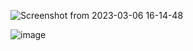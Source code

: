 ![Screenshot from 2023-03-06 16-14-48](https://user-images.githubusercontent.com/126884299/223089481-494eb3f3-790f-4ec6-9bce-7b2bdab6b6c1.png)

![image](https://user-images.githubusercontent.com/126884299/223089382-00971fe0-3a05-46c4-8f8b-c3f82a2dfb5a.png)
